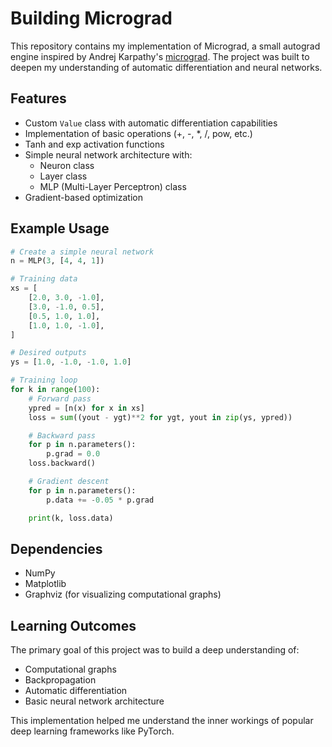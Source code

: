# Building Micrograd

This repository contains my implementation of Micrograd, a small autograd engine inspired by Andrej Karpathy's [micrograd](https://github.com/karpathy/micrograd). The project was built to deepen my understanding of automatic differentiation and neural networks.

## Features

- Custom `Value` class with automatic differentiation capabilities
- Implementation of basic operations (+, -, *, /, pow, etc.)
- Tanh and exp activation functions
- Simple neural network architecture with:
  - Neuron class
  - Layer class
  - MLP (Multi-Layer Perceptron) class
- Gradient-based optimization

## Example Usage

```python
# Create a simple neural network
n = MLP(3, [4, 4, 1])

# Training data
xs = [
    [2.0, 3.0, -1.0],
    [3.0, -1.0, 0.5],
    [0.5, 1.0, 1.0],
    [1.0, 1.0, -1.0],
]

# Desired outputs
ys = [1.0, -1.0, -1.0, 1.0]

# Training loop
for k in range(100):
    # Forward pass
    ypred = [n(x) for x in xs]  
    loss = sum((yout - ygt)**2 for ygt, yout in zip(ys, ypred))

    # Backward pass
    for p in n.parameters():
        p.grad = 0.0
    loss.backward()

    # Gradient descent
    for p in n.parameters():
        p.data += -0.05 * p.grad

    print(k, loss.data)
```

## Dependencies

- NumPy
- Matplotlib
- Graphviz (for visualizing computational graphs)

## Learning Outcomes

The primary goal of this project was to build a deep understanding of:
- Computational graphs
- Backpropagation
- Automatic differentiation
- Basic neural network architecture

This implementation helped me understand the inner workings of popular deep learning frameworks like PyTorch.
